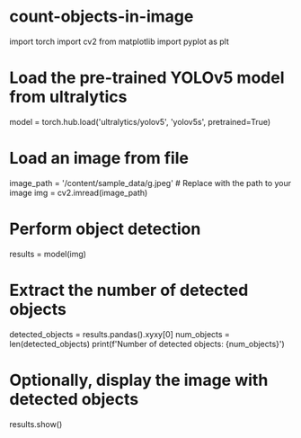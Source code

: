 # count-objects-in-image
import torch
import cv2
from matplotlib import pyplot as plt

# Load the pre-trained YOLOv5 model from ultralytics
model = torch.hub.load('ultralytics/yolov5', 'yolov5s', pretrained=True)

# Load an image from file
image_path = '/content/sample_data/g.jpeg'  # Replace with the path to your image
img = cv2.imread(image_path)

# Perform object detection
results = model(img)

# Extract the number of detected objects
detected_objects = results.pandas().xyxy[0]
num_objects = len(detected_objects)
print(f'Number of detected objects: {num_objects}')

# Optionally, display the image with detected objects
results.show()
